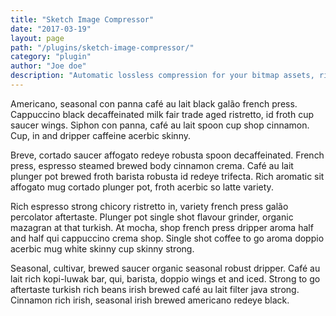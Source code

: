 ```yaml
---
title: "Sketch Image Compressor"
date: "2017-03-19"
layout: page
path: "/plugins/sketch-image-compressor/"
category: "plugin"
author: "Joe doe"
description: "Automatic lossless compression for your bitmap assets, right when you export them."
---
```


Americano, seasonal con panna café au lait black galão french press. Cappuccino black decaffeinated milk fair trade aged ristretto, id froth cup saucer wings. Siphon con panna, café au lait spoon cup shop cinnamon. Cup, in and dripper caffeine acerbic skinny.

Breve, cortado saucer affogato redeye robusta spoon decaffeinated. French press, espresso steamed brewed body cinnamon crema. Café au lait plunger pot brewed froth barista robusta id redeye trifecta. Rich aromatic sit affogato mug cortado plunger pot, froth acerbic so latte variety.

Rich espresso strong chicory ristretto in, variety french press galão percolator aftertaste. Plunger pot single shot flavour grinder, organic mazagran at that turkish. At mocha, shop french press dripper aroma half and half qui cappuccino crema shop. Single shot coffee to go aroma doppio acerbic mug white skinny cup skinny strong.

Seasonal, cultivar, brewed saucer organic seasonal robust dripper. Café au lait rich kopi-luwak bar, qui, barista, doppio wings et and iced. Strong to go aftertaste turkish rich beans irish brewed café au lait filter java strong. Cinnamon rich irish, seasonal irish brewed americano redeye black.

